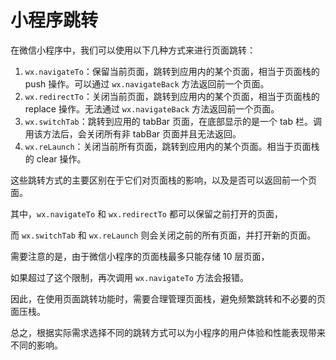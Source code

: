 # 小程序跳转

在微信小程序中，我们可以使用以下几种方式来进行页面跳转：

1. `wx.navigateTo`：保留当前页面，跳转到应用内的某个页面，相当于页面栈的 push 操作。可以通过 `wx.navigateBack` 方法返回前一个页面。
2. `wx.redirectTo`：关闭当前页面，跳转到应用内的某个页面，相当于页面栈的 replace 操作。无法通过 `wx.navigateBack` 方法返回前一个页面。
3. `wx.switchTab`：跳转到应用的 tabBar 页面，在底部显示的是一个 tab 栏。调用该方法后，会关闭所有非 tabBar 页面并且无法返回。
4. `wx.reLaunch`：关闭当前所有页面，跳转到应用内的某个页面。相当于页面栈的 clear 操作。

这些跳转方式的主要区别在于它们对页面栈的影响，以及是否可以返回前一个页面。

其中，`wx.navigateTo` 和 `wx.redirectTo` 都可以保留之前打开的页面，

而 `wx.switchTab` 和 `wx.reLaunch` 则会关闭之前的所有页面，并打开新的页面。

需要注意的是，由于微信小程序的页面栈最多只能存储 10 层页面，

如果超过了这个限制，再次调用 `wx.navigateTo` 方法会报错。

因此，在使用页面跳转功能时，需要合理管理页面栈，避免频繁跳转和不必要的页面压栈。

总之，根据实际需求选择不同的跳转方式可以为小程序的用户体验和性能表现带来不同的影响。

